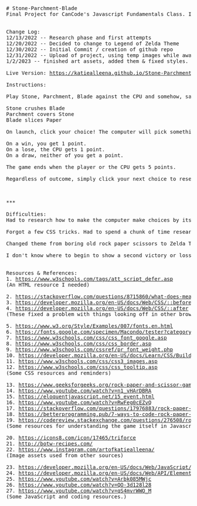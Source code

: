 <pre>
# Stone-Parchment-Blade
Final Project for CanCode's Javascript Fundamentals Class. It's a Legend of Zelda themed Rock, Paper, Scissors game done in JavaScript, HTML, and CSS!


Change Log:
12/13/2022 -- Research phase and first attempts
12/20/2022 -- Decided to change to Legend of Zelda Theme
12/30/2022 -- Initial Commit / creation of github repo
12/31/2022 -- Upload of project, using temp images while awaiting art assets to be completed.
1/2/2023 -- finished art assets, added them & fixed styles. Added a secret which opens in a new tab for some background tunes.

Live Version: <a href="https://katiealleena.github.io/Stone-Parchment-Blade/" target="_blank">https://katiealleena.github.io/Stone-Parchment-Blade/</a>

Instructions: 

Play Stone, Parchment, Blade against the CPU and somehow, save Hyrule. (: 

Stone crushes Blade
Parchment covers Stone
Blade slices Paper

On launch, click your choice! The computer will pick something random and you'll be informed if you've won, lost or tied that round. 

On a win, you get 1 point.
On a lose, the CPU gets 1 point.
On a draw, neither of you get a point.

The game ends when the player or the CPU gets 5 points.

Regardless of outcome, simply click your next choice to reset the scores and play another round.



***

Difficulties: 
Had to research how to make the computer make choices by itself. We used math.floor in hangman so it was kinda familiar a little bit. 

Forgot a few CSS tricks. Had to spend a chunk of time researching! 

Changed theme from boring old rock paper scissors to Zelda Theme. Added more work for myself in having to create art.

I don't know where to begin to show a second victory or loss screen. I have been able to manage this all on one screen for now.


Resources & References: 
1. <a href="https://www.w3schools.com/tags/att_script_defer.asp" target="_blank">https://www.w3schools.com/tags/att_script_defer.asp</a>
(An HTML resource I needed)

2. <a href="https://stackoverflow.com/questions/8715860/what-does-mean-in-css" target="_blank">https://stackoverflow.com/questions/8715860/what-does-mean-in-css</a>
3. <a href="https://developer.mozilla.org/en-US/docs/Web/CSS/::before" target="_blank">https://developer.mozilla.org/en-US/docs/Web/CSS/::before</a>
4. <a href="https://developer.mozilla.org/en-US/docs/Web/CSS/::after" target="_blank">https://developer.mozilla.org/en-US/docs/Web/CSS/::after</a>
(These fixed a problem with things looking off in other browsers -- it resets everything, more or less.)

5. <a href="https://www.w3.org/Style/Examples/007/fonts.en.html" target="_blank">https://www.w3.org/Style/Examples/007/fonts.en.html</a>
6. <a href="https://fonts.google.com/specimen/Macondo/tester?category=Display" target="_blank">https://fonts.google.com/specimen/Macondo/tester?category=Display</a>
7. <a href="https://www.w3schools.com/css/css_font_google.asp" target="_blank">https://www.w3schools.com/css/css_font_google.asp</a>
8. <a href="https://www.w3schools.com/css/css_border.asp" target="_blank">https://www.w3schools.com/css/css_border.asp</a>
9. <a href="https://www.w3schools.com/cssref/pr_font_weight.php" target="_blank">https://www.w3schools.com/cssref/pr_font_weight.php</a>
10. <a href="https://developer.mozilla.org/en-US/docs/Learn/CSS/Building_blocks/Values_and_units" target="_blank">https://developer.mozilla.org/en-US/docs/Learn/CSS/Building_blocks/Values_and_units</a>
11. <a href="https://www.w3schools.com/css/css3_images.asp" target="_blank">https://www.w3schools.com/css/css3_images.asp</a>
12. <a href="https://www.w3schools.com/css/css_tooltip.asp" target="_blank">https://www.w3schools.com/css/css_tooltip.asp</a>
(Some CSS resources and reminders)

13. <a href="https://www.geeksforgeeks.org/rock-paper-and-scissor-game-using-javascript/" target="_blank">https://www.geeksforgeeks.org/rock-paper-and-scissor-game-using-javascript/</a>
14. <a href="https://www.youtube.com/watch?v=n1_vHArDBRA" target="_blank">https://www.youtube.com/watch?v=n1_vHArDBRA</a>
15. <a href="https://eloquentjavascript.net/15_event.html" target="_blank">https://eloquentjavascript.net/15_event.html</a>
16. <a href="https://www.youtube.com/watch?v=RwFeg0cEZvQ" target="_blank">https://www.youtube.com/watch?v=RwFeg0cEZvQ</a>
17. <a href="https://stackoverflow.com/questions/17976883/rock-paper-scissors-in-javascript" target="_blank">https://stackoverflow.com/questions/17976883/rock-paper-scissors-in-javascript</a>
18. <a href="https://betterprogramming.pub/7-ways-to-code-rock-paper-scissors-in-javascript-4189a5e7e535" target="_blank">https://betterprogramming.pub/7-ways-to-code-rock-paper-scissors-in-javascript-4189a5e7e535</a>
19. <a href="https://codereview.stackexchange.com/questions/276508/rock-paper-and-scissors-game" target="_blank">https://codereview.stackexchange.com/questions/276508/rock-paper-and-scissors-game</a>
(Some resources for understanding the game itself in Javascript.)

20. <a href="https://icons8.com/icon/17465/triforce" target="_blank">https://icons8.com/icon/17465/triforce</a>
21. <a href="http://botw-recipes.com/" target="_blank">http://botw-recipes.com/</a>
22. <a href="https://www.instagram.com/artofkatiealleena/" target="_blank">https://www.instagram.com/artofkatiealleena/</a>
(Image assets used from other sources)

23. <a href="https://developer.mozilla.org/en-US/docs/Web/JavaScript/Reference/Global_Objects/Math/floor" target="_blank">https://developer.mozilla.org/en-US/docs/Web/JavaScript/Reference/Global_Objects/Math/floor</a>
24. <a href="https://developer.mozilla.org/en-US/docs/Web/API/Element/classList" target="_blank">https://developer.mozilla.org/en-US/docs/Web/API/Element/classList</a>
25. <a href="https://www.youtube.com/watch?v=Arbk085MWjc" target="_blank">https://www.youtube.com/watch?v=Arbk085MWjc</a>
26. <a href="https://www.youtube.com/watch?v=QO-3d128l28" target="_blank">https://www.youtube.com/watch?v=QO-3d128l28</a>
27. <a href="https://www.youtube.com/watch?v=qS4mvrWWO_M" target="_blank">https://www.youtube.com/watch?v=qS4mvrWWO_M</a>
(Some JavaScript and coding resources.)
</pre>